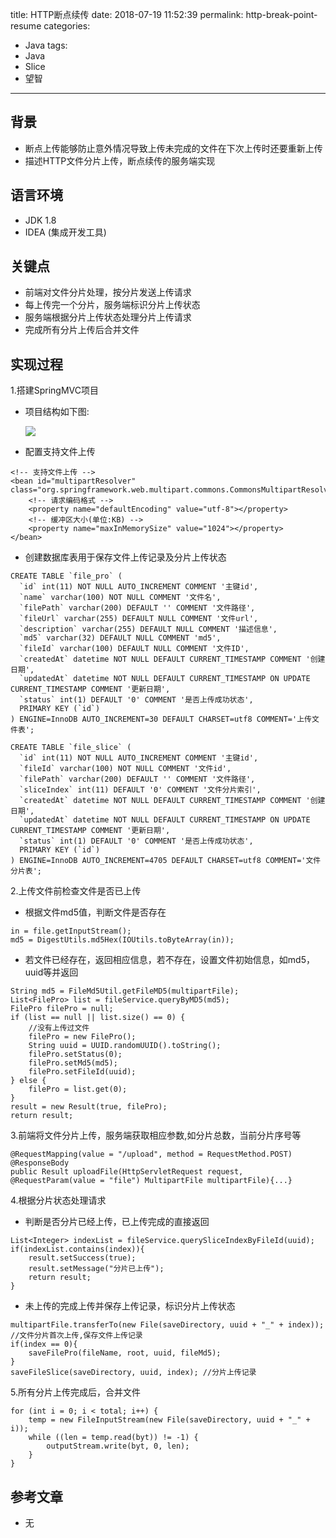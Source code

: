 title: HTTP断点续传
date: 2018-07-19 11:52:39
permalink: http-break-point-resume
categories: 
- Java
tags:
- Java
- Slice
- 望智
---


## 背景

* 断点上传能够防止意外情况导致上传未完成的文件在下次上传时还要重新上传
* 描述HTTP文件分片上传，断点续传的服务端实现

## 语言环境
* JDK 1.8
* IDEA (集成开发工具)

## 关键点
* 前端对文件分片处理，按分片发送上传请求
* 每上传完一个分片，服务端标识分片上传状态
* 服务端根据分片上传状态处理分片上传请求
* 完成所有分片上传后合并文件
    
<!--more-->

## 实现过程

1.搭建SpringMVC项目

* 项目结构如下图: 

    ![](images/upload/u1.png) 

* 配置支持文件上传
```
<!-- 支持文件上传 -->
<bean id="multipartResolver" class="org.springframework.web.multipart.commons.CommonsMultipartResolver">
	<!-- 请求编码格式 -->
	<property name="defaultEncoding" value="utf-8"></property>
	<!-- 缓冲区大小(单位:KB) -->
	<property name="maxInMemorySize" value="1024"></property>
</bean>
```

* 创建数据库表用于保存文件上传记录及分片上传状态
```
CREATE TABLE `file_pro` (
  `id` int(11) NOT NULL AUTO_INCREMENT COMMENT '主键id',
  `name` varchar(100) NOT NULL COMMENT '文件名',
  `filePath` varchar(200) DEFAULT '' COMMENT '文件路径',
  `fileUrl` varchar(255) DEFAULT NULL COMMENT '文件url',
  `description` varchar(255) DEFAULT NULL COMMENT '描述信息',
  `md5` varchar(32) DEFAULT NULL COMMENT 'md5',
  `fileId` varchar(100) DEFAULT NULL COMMENT '文件ID',
  `createdAt` datetime NOT NULL DEFAULT CURRENT_TIMESTAMP COMMENT '创建日期',
  `updatedAt` datetime NOT NULL DEFAULT CURRENT_TIMESTAMP ON UPDATE CURRENT_TIMESTAMP COMMENT '更新日期',
  `status` int(1) DEFAULT '0' COMMENT '是否上传成功状态',
  PRIMARY KEY (`id`)
) ENGINE=InnoDB AUTO_INCREMENT=30 DEFAULT CHARSET=utf8 COMMENT='上传文件表';

CREATE TABLE `file_slice` (
  `id` int(11) NOT NULL AUTO_INCREMENT COMMENT '主键id',
  `fileId` varchar(100) NOT NULL COMMENT '文件id',
  `filePath` varchar(200) DEFAULT '' COMMENT '文件路径',
  `sliceIndex` int(11) DEFAULT '0' COMMENT '文件分片索引',
  `createdAt` datetime NOT NULL DEFAULT CURRENT_TIMESTAMP COMMENT '创建日期',
  `updatedAt` datetime NOT NULL DEFAULT CURRENT_TIMESTAMP ON UPDATE CURRENT_TIMESTAMP COMMENT '更新日期',
  `status` int(1) DEFAULT '0' COMMENT '是否上传成功状态',
  PRIMARY KEY (`id`)
) ENGINE=InnoDB AUTO_INCREMENT=4705 DEFAULT CHARSET=utf8 COMMENT='文件分片表';
```

2.上传文件前检查文件是否已上传

* 根据文件md5值，判断文件是否存在
```
in = file.getInputStream();
md5 = DigestUtils.md5Hex(IOUtils.toByteArray(in));
```

* 若文件已经存在，返回相应信息，若不存在，设置文件初始信息，如md5，uuid等并返回
```
String md5 = FileMd5Util.getFileMD5(multipartFile);
List<FilePro> list = fileService.queryByMD5(md5);
FilePro filePro = null;
if (list == null || list.size() == 0) {
    //没有上传过文件
    filePro = new FilePro();
    String uuid = UUID.randomUUID().toString();
    filePro.setStatus(0);
    filePro.setMd5(md5);
    filePro.setFileId(uuid);
} else {
    filePro = list.get(0);
}
result = new Result(true, filePro);
return result;
```

3.前端将文件分片上传，服务端获取相应参数,如分片总数，当前分片序号等
```
@RequestMapping(value = "/upload", method = RequestMethod.POST)
@ResponseBody
public Result uploadFile(HttpServletRequest request, @RequestParam(value = "file") MultipartFile multipartFile){...}
```
4.根据分片状态处理请求

* 判断是否分片已经上传，已上传完成的直接返回
```
List<Integer> indexList = fileService.querySliceIndexByFileId(uuid);
if(indexList.contains(index)){
    result.setSuccess(true);
    result.setMessage("分片已上传");
    return result;
}
```
* 未上传的完成上传并保存上传记录，标识分片上传状态
```
multipartFile.transferTo(new File(saveDirectory, uuid + "_" + index));
//文件分片首次上传,保存文件上传记录
if(index == 0){
    saveFilePro(fileName, root, uuid, fileMd5);
}
saveFileSlice(saveDirectory, uuid, index); //分片上传记录
```

5.所有分片上传完成后，合并文件
```
for (int i = 0; i < total; i++) {
    temp = new FileInputStream(new File(saveDirectory, uuid + "_" + i));
    while ((len = temp.read(byt)) != -1) {
        outputStream.write(byt, 0, len);
    }
}
```

## 参考文章

* 无